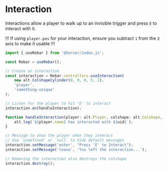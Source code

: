 # Interaction

Interactions allow a player to walk up to an invisible trigger and press `E` to interact with it.

!!!
If using `player.pos` for your interaction, ensure you subtract `1` from the z axis to make it usable
!!!

```ts
import { useRebar } from '@Server/index.js';

const Rebar = useRebar();

// Create an interaction
const interaction = Rebar.controllers.useInteraction(
    new alt.ColshapeCylinder(0, 0, 0, 5, 2),
    'player',
    'something-unique'
);

// Listen for the player to hit 'E' to interact
interaction.on(handleInteraction);

function handleInteraction(player: alt.Player, colshape: alt.Colshape, uid: string) {
    alt.log(`${player.name} has interacted with ${uid}`);
}

// Message to show the player when they interact
// Use `undefined` or `null` to hide default messages
interaction.setMessage('enter', "Press 'E' to Interact");
interaction.setMessage('leave', 'You left the interaction...');

// Removing the interaction also destroys the colshape
interaction.destroy();
```
